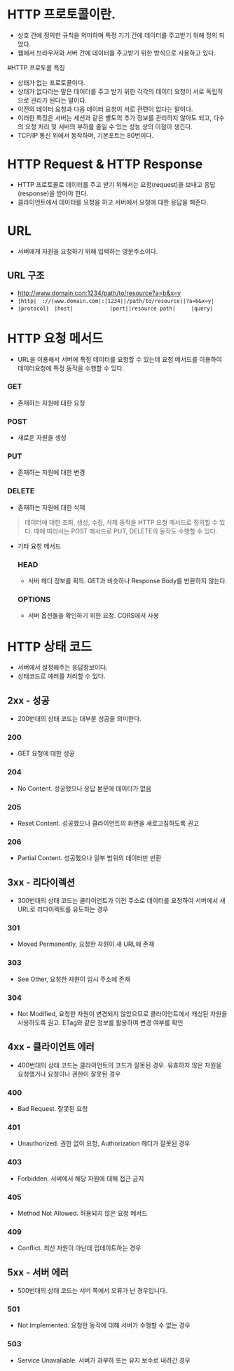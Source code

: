 # HTTP 프로토콜이란.
- 상호 간에 정의한 규칙을 의미하며 특정 기기 간에 데이터를 주고받기 위해 정의 되었다.
- 웹에서 브라우저와 서버 간에 데이터를 주고받기 위한 방식으로 사용하고 있다.

#HTTP 프로토콜 특징
- 상태가 없는 프로토콜이다.
- 상태가 없다라는 말은 데이터를 주고 받기 위한 각각의 데이터 요청이 서로 독립적으로 관리가 된다는 말이다.
- 이전의 데이터 요청과 다음 데이터 요청이 서로 관련이 없다는 말이다.
- 이러한 특징은 서버는 세션과 같은 별도의 추가 정보를 관리하지 않아도 되고, 다수의 요청 처리 밎 서버의 부하를 줄일 수 있는 성능 상의 이점이 생긴다.
- TCP/IP 통신 위에서 동작하며, 기본포트는 80번이다.

# HTTP Request & HTTP Response
- HTTP 프로토콜로 데이터를 주고 받기 위해서는 요청(request)을 보내고 응답(response)을 받아야 한다.
- 클라이언트에서 데이터를 요청을 하고 서버에서 요청에 대한 응답을 해준다.

# URL
- 서버에게 자원을 요청하기 위해 입력하는 영문주소이다. 
## URL 구조
- http://www.domain.con:1234/path/to/resource?a=b&x=y
- `|http|　://|www.domain.com|:|1234||/path/to/resource||?a=b&x=y|`
- `|protocol|　|host|　　　　　　　|port||resource path|　　　|query|`

# HTTP 요청 메서드
- URL을 이용해서 서버에 특정 데이터를 요청할 수 있는데 요청 메서드를 이용하여 데이터요청에 특정 동작을 수행할 수 있다.

### GET
- 존재하는 자원에 대한 요청

### POST
- 새로운 자원을 생성

### PUT
- 존재하는 자원에 대한 변경

### DELETE
- 존재하는 자원에 대한 삭제

> 데이터에 대한 조회, 생성, 수정, 삭제 동작을 HTTP 요청 메서드로 정의할 수 있다.
> 때에 따라서는 POST 메서드로 PUT, DELETE의 동작도 수행할 수 있다.

- 기타 요청 메서드
  ### HEAD
    - 서버 헤더 정보를 획득. GET과 비슷하나 Response Body를 반환하지 않는다.
  ### OPTIONS
    - 서버 옵션들을 확인하기 위한 요청. CORS에서 사용

# HTTP 상태 코드
- 서버에서 설정해주는 응답정보이다.
- 상태코드로 에러를 처리할 수 있다.

## 2xx - 성공
- 200번대의 상태 코드는 대부분 성공을 의미한다.
### 200
- GET 요청에 대한 성공
### 204
- No Content. 성공했으나 응답 본문에 데이터가 없음
### 205
- Reset Content. 성공했으나 클라이언트의 화면을 새로고침하도록 권고
### 206
- Partial Content. 성공했으나 일부 범위의 데이터만 반환

## 3xx - 리다이렉션
- 300번대의 상태 코드는 클라이언트가 이전 주소로 데이터를 요청하여 서버에서 새 URL로 리다이렉트를 유도하는 경우
### 301
- Moved Permanently, 요청한 자원이 새 URL에 존재
### 303
- See Other, 요청한 자원이 임시 주소에 존재
### 304
- Not Modified, 요청한 자원이 변경되지 않았으므로 클라이언트에서 캐싱된 자원을 사용하도록 권고. ETag와 같은 정보를 활용하여 변경 여부를 확인

## 4xx - 클라이언트 에러
- 400번대의 상태 코드는 클라이언트의 코드가 잘못된 경우. 유효하지 않은 자원을 요청했거나 요청이나 권한이 잘못된 경우
### 400
- Bad Request. 잘못된 요청
### 401
- Unauthorized. 권한 없이 요청, Authorization 헤더가 잘못된 경우
### 403
- Forbidden. 서버에서 해당 자원에 대해 접근 금지
### 405
- Method Not Allowed. 허용되지 않은 요청 메서드
### 409
- Conflict. 최신 자원이 아닌데 업데이트하는 경우

## 5xx - 서버 에러
- 500번대의 상태 코드는 서버 쪽에서 오류가 난 경우입니다.
### 501
- Not Implemented. 요청한 동작에 대해 서버가 수행할 수 없는 경우
### 503
- Service Unavailable. 서버가 과부하 또는 유지 보수로 내려간 경우





